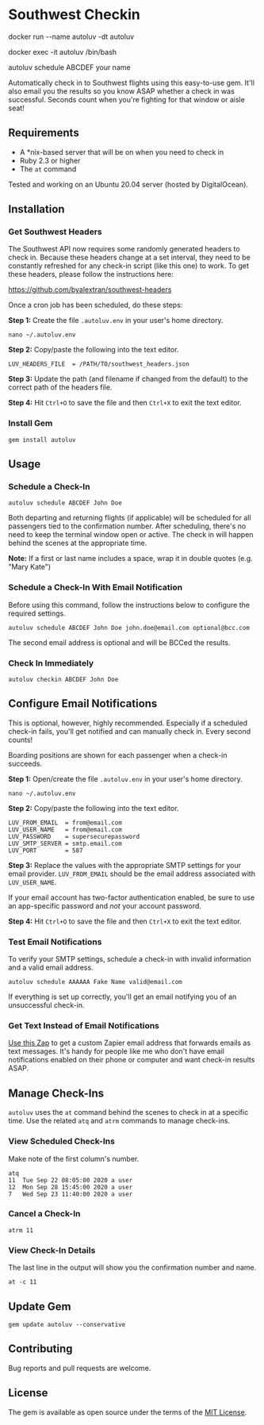 # Southwest Checkin

docker run --name autoluv -dt autoluv

docker exec -it autoluv /bin/bash

autoluv schedule ABCDEF your name


Automatically check in to Southwest flights using this easy-to-use gem. It'll also email you the results so you know ASAP whether a check in was successful. Seconds count when you're fighting for that window or aisle seat!

## Requirements

* A *nix-based server that will be on when you need to check in
* Ruby 2.3 or higher
* The `at` command

Tested and working on an Ubuntu 20.04 server (hosted by DigitalOcean).

## Installation

### Get Southwest Headers

The Southwest API now requires some randomly generated headers to check in. Because these headers change at a set interval, they need to be constantly refreshed for any check-in script (like this one) to work. To get these headers, please follow the instructions here:

https://github.com/byalextran/southwest-headers

Once a cron job has been scheduled, do these steps:

**Step 1:** Create the file `.autoluv.env` in your user's home directory.

    nano ~/.autoluv.env

**Step 2:** Copy/paste the following into the text editor.

    LUV_HEADERS_FILE  = /PATH/TO/southwest_headers.json

**Step 3:** Update the path (and filename if changed from the default) to the correct path of the headers file.

**Step 4:** Hit `Ctrl+O` to save the file and then `Ctrl+X` to exit the text editor.

### Install Gem

    gem install autoluv

## Usage

### Schedule a Check-In

    autoluv schedule ABCDEF John Doe

Both departing and returning flights (if applicable) will be scheduled for all passengers tied to the confirmation number. After scheduling, there's no need to keep the terminal window open or active. The check in will happen behind the scenes at the appropriate time.

**Note:** If a first or last name includes a space, wrap it in double quotes (e.g. "Mary Kate")

### Schedule a Check-In With Email Notification

Before using this command, follow the instructions below to configure the required settings.

    autoluv schedule ABCDEF John Doe john.doe@email.com optional@bcc.com

The second email address is optional and will be BCCed the results.

### Check In Immediately

    autoluv checkin ABCDEF John Doe

## Configure Email Notifications

This is optional, however, highly recommended. Especially if a scheduled check-in fails, you'll get notified and can manually check in. Every second counts!

Boarding positions are shown for each passenger when a check-in succeeds.

**Step 1:** Open/create the file `.autoluv.env` in your user's home directory.

    nano ~/.autoluv.env

**Step 2:** Copy/paste the following into the text editor.

```
LUV_FROM_EMAIL  = from@email.com
LUV_USER_NAME   = from@email.com
LUV_PASSWORD    = supersecurepassword
LUV_SMTP_SERVER = smtp.email.com
LUV_PORT        = 587
```

**Step 3:** Replace the values with the appropriate SMTP settings for your email provider. `LUV_FROM_EMAIL` should be the email address associated with `LUV_USER_NAME`.

If your email account has two-factor authentication enabled, be sure to use an app-specific password and *not* your account password.

**Step 4:** Hit `Ctrl+O` to save the file and then `Ctrl+X` to exit the text editor.

### Test Email Notifications

To verify your SMTP settings, schedule a check-in with invalid information and a valid email address.

    autoluv schedule AAAAAA Fake Name valid@email.com

If everything is set up correctly, you'll get an email notifying you of an unsuccessful check-in.

### Get Text Instead of Email Notifications

[Use this Zap](https://zapier.com/apps/email/integrations/sms/9241/get-sms-alerts-for-new-email-messages) to get a custom Zapier email address that forwards emails as text messages. It's handy for people like me who don't have email notifications enabled on their phone or computer and want check-in results ASAP.

## Manage Check-Ins

`autoluv` uses the `at` command behind the scenes to check in at a specific time. Use the related `atq` and `atrm` commands to manage check-ins.

### View Scheduled Check-Ins
Make note of the first column's number.

    atq
    11	Tue Sep 22 08:05:00 2020 a user
    12	Mon Sep 28 15:45:00 2020 a user
    7	Wed Sep 23 11:40:00 2020 a user

### Cancel a Check-In

    atrm 11

### View Check-In Details
The last line in the output will show you the confirmation number and name.

    at -c 11

## Update Gem

    gem update autoluv --conservative

## Contributing

Bug reports and pull requests are welcome.

## License

The gem is available as open source under the terms of the [MIT License](https://opensource.org/licenses/MIT).
